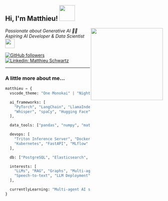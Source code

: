 <h2> Hi, I'm Matthieu! <img src="https://media2.giphy.com/media/v1.Y2lkPTc5MGI3NjExMTgxcnFra2ZrcWxoZzVna3prbnZ4dzVzcHUzMHh6d3AzMXFlNzFhbCZlcD12MV9pbnRlcm5hbF9naWZfYnlfaWQmY3Q9Zw/h0Cq1ClzO3UpupFPjP/giphy.gif" width="50"></h2>
<img align='right' src="https://media.giphy.com/media/ieyl9zmCjO4b4t6qoY/giphy.gif" width="230">
<p><em>Passionate about Generative AI 👨‍💻<br>
Aspiring AI Developer & Data Scientist <img src="https://media1.giphy.com/media/v1.Y2lkPTc5MGI3NjExbGl3ejF0aXVra3ByY3d6cjM0YzZ5cDZ1czIyMDdoaGE0enpjbzlkaiZlcD12MV9pbnRlcm5hbF9naWZfYnlfaWQmY3Q9Zw/dtB7kgF86VwZWY5Iee/giphy.gif" width="30"> 
</em></p>

[![GitHub followers](https://img.shields.io/github/followers/matthieuschwa?label=Follow&style=social)](https://github.com/matthieuschwa)
[![Linkedin: Matthieu Schwartz](https://img.shields.io/badge/-LinkedIn-blue?style=flat-square&logo=Linkedin&logoColor=white&link=https://www.linkedin.com)]([https://www.linkedin.com](https://www.linkedin.com/in/matthieu-schwartz/))

---

### A little more about me... 

``````python
matthieu = {
  vscode_theme: "One Monokai" | "Night Owl",

  ai_frameworks: [
    "PyTorch", "LangChain", "LlamaIndex", "YOLOv8",
    "Whisper", "spaCy", "Hugging Face", "scikit-learn"
  ],

  data_tools: ["pandas", "numpy", "matplotlib", "seaborn"],

  devops: [
    "Triton Inference Server", "Docker", 
    "Kubernetes", "FastAPI", "MLflow"
  ],

  db: ["PostgreSQL", "Elasticsearch", "Qdrant", "Neo4j"],

  interests: [
    "LLMs", "RAG", "Graphs", "Multi-agent systems", 
    "Speech-to-text", "LLM Deployment", "Fine-tuning"
  ],

  currentlyLearning: "Multi-agent AI systems"
}
